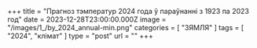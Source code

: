 +++
title = "Прагноз тэмператур 2024 года ў параўнанні з 1923 па 2023 год"
date = 2023-12-28T23:00:00.000Z
image = "/images/1_/by_2024_annual-min.png"
categories = [ "ЗЯМЛЯ" ]
tags = [ "2024", "клiмат" ]
type = "post"
url = ""
+++

